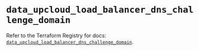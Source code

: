# `data_upcloud_load_balancer_dns_challenge_domain`

Refer to the Terraform Registry for docs: [`data_upcloud_load_balancer_dns_challenge_domain`](https://registry.terraform.io/providers/upcloudltd/upcloud/5.12.0/docs/data-sources/load_balancer_dns_challenge_domain).
